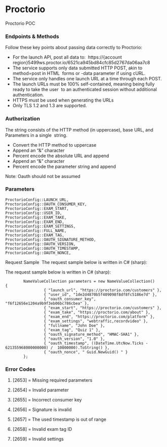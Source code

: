 # Proctorio
Proctorio POC



### Endpoints & Methods  
Follow these key points about passing data correctly to Proctorio:  
- For the launch API, post all data to:  https://{account region}5499ws.proctor.io/6521ca945bd84cfc85d2767da06aa7c8  
- The service supports only data submitted HTTP POST, akin to method=post in HTML  forms or -data parameter if using cURL.  
- The service only handles one launch URL at a time through each POST.  
- The launch URLs must be 100% self-contained, meaning being fully ready to take the user  to an authenticated session without additional authentication.  
- HTTPS must be used when generating the URLs  
- Only TLS 1.2 and 1.3 are supported. 


### Authorization
The string consists of the HTTP method (in uppercase), base URL, and Parameters in a single  string.  
- Convert the HTTP method to uppercase  
- Append an “&” character  
- Percent encode the absolute URL and append  
- Append an “&” character  
- Percent encode the parameter string and append   

Note: Oauth should not be assumed

### Parameters
```
ProctorioConfig::LAUNCH_URL,
ProctorioConfig::OAUTH_CONSUMER_KEY,
ProctorioConfig::EXAM_START,
ProctorioConfig::USER_ID,
ProctorioConfig::EXAM_TAKE,
ProctorioConfig::EXAM_END,
ProctorioConfig::EXAM_SETTINGS,
ProctorioConfig::FULL_NAME,
ProctorioConfig::EXAM_TAG,
ProctorioConfig::OAUTH_SIGNATURE_METHOD,
ProctorioConfig::OAUTH_VERSION,
ProctorioConfig::OAUTH_TIMESTAMP,
ProctorioConfig::OAUTH_NONCE,
````


Request Sample  The request sample below is written in C# (sharp):    

The request sample below is written in C# (sharp):    
```
        NameValueCollection parameters = new NameValueCollection()             {
                 { "launch_url", "https://proctorio.com/customers" },
                 { "user_id", "1de2d4870b5f409098f8df8fc5186e7d" },
                 { "oauth_consumer_key", "f6f12656e1204a9b9f3eb06bc786cbea" },
                 { "exam_start", "https://proctorio.com/customers" },
                 { "exam_take", "https://proctorio.com/about" },
                 { "exam_end", "https://proctorio.com/platform" },
                 { "exam_settings", "webtraffic,recordvideo" },
                 { "fullname", "John Doe" },
                 { "exam_tag", "Quiz 1" },
                 { "oauth_signature_method", "HMAC-SHA1" },
                 { "oauth_version", "1.0" },
                 { "oauth_timestamp", ((DateTime.UtcNow.Ticks - 621355968000000000) /  10000000).ToString() },
                 { "oauth_nonce", "​ Guid.NewGuid()​ " }             
        }; 
```

### Error Codes 

1. [2653] = Missing required parameters 

2. [2654] = Invalid parameter 

3. [2655] = Incorrect consumer key 

4. [2656] = Signature is invalid 

5. [2657] = The used timestamp is out of range 

6. [2658] = Invalid exam tag ID 

7. [2659] = Invalid settings 